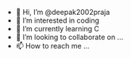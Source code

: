 - 👋 Hi, I’m @deepak2002praja
- 👀 I’m interested in coding
- 🌱 I’m currently learning C
- 💞️ I’m looking to collaborate on ...
- 📫 How to reach me ...

<!---
deepak2002praja/deepak2002praja is a ✨ special ✨ repository because its `README.md` (this file) appears on your GitHub profile.
You can click the Preview link to take a look at your changes.
--->
